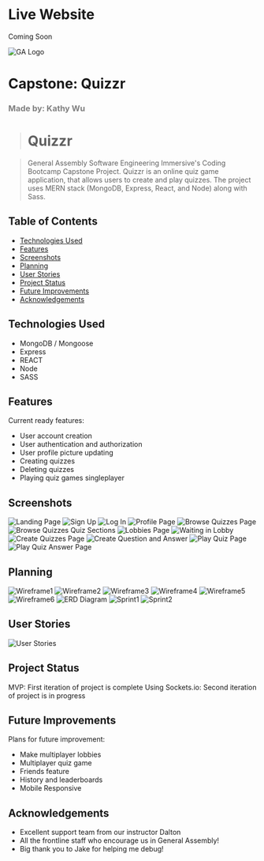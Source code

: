 # Live Website

Coming Soon

![GA Logo](https://ga-dash.s3.amazonaws.com/production/assets/logo-9f88ae6c9c3871690e33280fcf557f33.png)

# Capstone: Quizzr

### <font color="gray">Made by: Kathy Wu </font>

> # Quizzr

> General Assembly Software Engineering Immersive's Coding Bootcamp Capstone Project. Quizzr is an online quiz game application, that allows users to create and play quizzes.
> The project uses MERN stack (MongoDB, Express, React, and Node) along with Sass.

## Table of Contents

- [Technologies Used](#technologies-used)
- [Features](#features)
- [Screenshots](#screenshots)
- [Planning](#planning)
- [User Stories](#user-stories)
- [Project Status](#project-status)
- [Future Improvements](#future-improvements)
- [Acknowledgements](#acknowledgements)

## Technologies Used

- MongoDB / Mongoose
- Express
- REACT
- Node
- SASS

## Features

Current ready features:

- User account creation
- User authentication and authorization
- User profile picture updating
- Creating quizzes
- Deleting quizzes
- Playing quiz games singleplayer

## Screenshots

![Landing Page](./public/website_images/quizzr0.png)
![Sign Up](./public/website_images/quizzr1.png)
![Log In](./public/website_images/quizzr1_1.png)
![Profile Page](./public/website_images/quizzr2.png)
![Browse Quizzes Page](./public/website_images/quizzr3.png)
![Browse Quizzes Quiz Sections](./public/website_images/quizzr4.png)
![Lobbies Page](./public/website_images/quizzr5.png)
![Waiting in Lobby](./public/website_images/quizzr6.png)
![Create Quizzes Page](./public/website_images/quizzr7.png)
![Create Question and Answer](./public/website_images/quizzr8.png)
![Play Quiz Page](./public/website_images/quizzr9.png)
![Play Quiz Answer Page](./public/website_images/quizzr11.png)

## Planning

![Wireframe1](./public/website_images/planning2.png)
![Wireframe2](./public/website_images/planning3.png)
![Wireframe3](./public/website_images/planning4.png)
![Wireframe4](./public/website_images/planning5.png)
![Wireframe5](./public/website_images/planning6.png)
![Wireframe6](./public/website_images/planning7.png)
![ERD Diagram](./public/website_images/planning8.png)
![Sprint1](./public/website_images/planning9.png)
![Sprint2](./public/website_images/planning10.png)

## User Stories

![User Stories](./public/website_images/planning1.png)

## Project Status

MVP: First iteration of project is complete
Using Sockets.io: Second iteration of project is in progress

## Future Improvements

Plans for future improvement:

- Make multiplayer lobbies
- Multiplayer quiz game
- Friends feature
- History and leaderboards
- Mobile Responsive

## Acknowledgements

- Excellent support team from our instructor Dalton
- All the frontline staff who encourage us in General Assembly!
- Big thank you to Jake for helping me debug!
